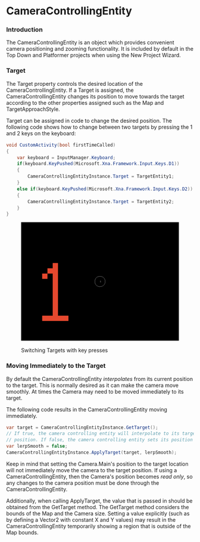 # CameraControllingEntity

### Introduction

The CameraControllingEntity is an object which provides convenient camera positioning and zooming functionality. It is included by default in the Top Down and Platformer projects when using the New Project Wizard.

### Target

The Target property controls the desired location of the CameraControllingEntity. If a Target is assigned, the CameraControllingEntity changes its position to move towards the target according to the other properties assigned such as the Map and TargetApproachStyle.

Target can be assigned in code to change the desired position. The following code shows how to change between two targets by pressing the 1 and 2 keys on the keyboard:

```csharp
void CustomActivity(bool firstTimeCalled)
{
    var keyboard = InputManager.Keyboard;
    if(keyboard.KeyPushed(Microsoft.Xna.Framework.Input.Keys.D1))
    {
        CameraControllingEntityInstance.Target = TargetEntity1;
    }
    else if(keyboard.KeyPushed(Microsoft.Xna.Framework.Input.Keys.D2))
    {
        CameraControllingEntityInstance.Target = TargetEntity2;
    }
}
```

<figure><img src="../../../.gitbook/assets/02_05 56 02.gif" alt=""><figcaption><p>Switching Targets with key presses</p></figcaption></figure>

### Moving Immediately to the Target

By default the CameraControllingEntity _interpolates_ from its current position to the target. This is normally desired as it can make the camera move smoothly. At times the Camera may need to be moved immediately to its target.

The following code results in the CameraControllingEntity moving immediately.

```csharp
var target = CameraControllingEntityInstance.GetTarget();
// If true, the camera controlling entity will interpolate to its target
// position. If false, the camera controlling entity sets its position immediately.
var lerpSmooth = false;
CameraControllingEntityInstance.ApplyTarget(target, lerpSmooth);
```

Keep in mind that setting the Camera.Main's position to the target location will not immediately move the camera to the target position. If using a CameraControllingEntity, then the Camera's position becomes _read only_, so any changes to the camera position must be done through the CameraControllingEntity.

Additionally, when calling ApplyTarget, the value that is passed in should be obtained from the GetTarget method. The GetTarget method considers the bounds of the Map and the Camera size. Setting a value explicitly (such as by defining a Vector2 with constant X and Y values) may result in the CameraControllingEntity temporarily showing a region that is outside of the Map bounds.
